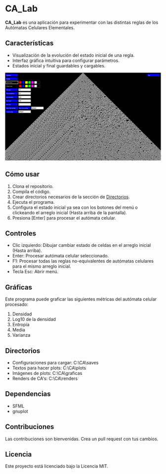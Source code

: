 # CA_Lab

**CA_Lab** es una aplicación para experimentar con las distintas reglas de los Autómatas Celulares Elementales.
## Características

*   Visualización de la evolución del estado inicial de una regla.
*   Interfaz gráfica intuitiva para configurar parámetros.
*   Estados inicial y final guardables y cargables.

![Aplicación](https://github.com/yoluisgael/CA_Lab/blob/main/CA_Lab.png)

## Cómo usar

1.  Clona el repositorio.
2.  Compila el código.
3.  Crear directorios necesarios de la sección de [Directorios](#directorios). 
4.  Ejecuta el programa.
5.  Configura el estado inicial ya sea con los botones del menú o clickeando el arreglo inicial (Hasta arriba de la pantalla).
6.  Presiona [Enter] para procesar el autómata celular.

## Controles

*   Clic izquierdo: Dibujar cambiar estado de celdas en el arreglo inicial (Hasta arriba).
*   Enter: Procesar autómata celular seleccionado.
*   F1: Procesar todas las reglas no-equivalentes de autómatas celulares para el mismo arreglo inicial.
*   Tecla Esc: Abrir menú.

## Gráficas
Este programa puede graficar las siguientes métricas del autómata celular procesado:
1. Densidad
2. Log10 de la densidad
3. Entropía
4. Media
5. Varianza

## Directorios
* Configuraciones para cargar: C:\CA\saves
* Textos para hacer plots: C:\CA\plots
* Imágenes de plots: C:\CA\graficas
* Renders de CA's: C:\CA\renders

## Dependencias

*   SFML
*   gnuplot

## Contribuciones

Las contribuciones son bienvenidas. Crea un pull request con tus cambios.

## Licencia

Este proyecto está licenciado bajo la Licencia MIT.
